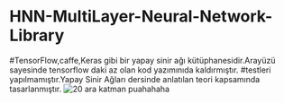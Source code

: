 # HNN-MultiLayer-Neural-Network-Library
#TensorFlow,caffe,Keras gibi bir yapay sinir ağı kütüphanesidir.Arayüzü sayesinde tensorflow daki az olan kod yazımınıda kaldırmıştır.
#testleri yapılmamıştır.Yapay Sinir Ağları dersinde anlatılan teori kapsamında tasarlanmıştır.
![20 ara katman puahahaha](https://user-images.githubusercontent.com/61041060/98896994-67916c00-24bb-11eb-960f-825453d77894.png)
